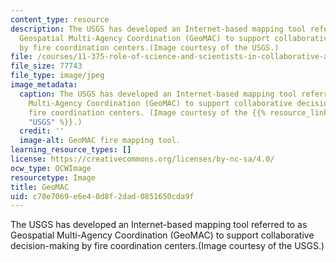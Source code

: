 ```yaml
---
content_type: resource
description: The USGS has developed an Internet-based mapping tool referred to as
  Geospatial Multi-Agency Coordination (GeoMAC) to support collaborative decision-making
  by fire coordination centers.(Image courtesy of the USGS.)
file: /courses/11-375-role-of-science-and-scientists-in-collaborative-approaches-to-environmental-policymaking-spring-2006/c70e7069e6e40d8f2dad0851650cda9f_11-375s06.jpg
file_size: 77743
file_type: image/jpeg
image_metadata:
  caption: The USGS has developed an Internet-based mapping tool referred to as Geospatial
    Multi-Agency Coordination (GeoMAC) to support collaborative decision-making by
    fire coordination centers. (Image courtesy of the {{% resource_link "a4ff29cf-8514-4d42-ba14-a80ad21a91fd"
    "USGS" %}}.)
  credit: ''
  image-alt: GeoMAC fire mapping tool.
learning_resource_types: []
license: https://creativecommons.org/licenses/by-nc-sa/4.0/
ocw_type: OCWImage
resourcetype: Image
title: GeoMAC
uid: c70e7069-e6e4-0d8f-2dad-0851650cda9f
---
```

The USGS has developed an Internet-based mapping tool referred to as Geospatial Multi-Agency Coordination (GeoMAC) to support collaborative decision-making by fire coordination centers.(Image courtesy of the USGS.)